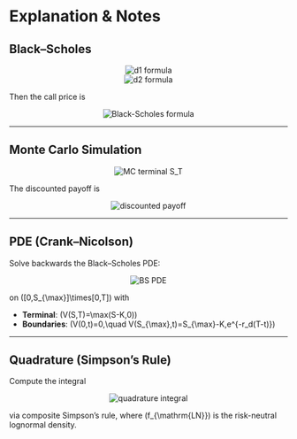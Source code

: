 # Explanation & Notes

## Black–Scholes

<div align="center">
  <img 
    src="https://latex.codecogs.com/svg.latex?\displaystyle
    d_1 = \frac{\ln(S_0/K) + (r_d - r_f + \tfrac{1}{2}\sigma^2)\,T}
                {\sigma\sqrt{T}}"
    alt="d1 formula" />
</div>

<div align="center">
  <img 
    src="https://latex.codecogs.com/svg.latex?\displaystyle
    d_2 = d_1 - \sigma\sqrt{T}"
    alt="d2 formula" />
</div>

Then the call price is

<div align="center">
  <img 
    src="https://latex.codecogs.com/svg.latex?\displaystyle
    C = S_0\,e^{-r_fT}\,N(d_1)\;-\;K\,e^{-r_dT}\,N(d_2)"
    alt="Black-Scholes formula" />
</div>

---

## Monte Carlo Simulation

<div align="center">
  <img
    src="https://latex.codecogs.com/svg.latex?\displaystyle
    S_T^{(i)} = S_0\exp\bigl((r_d - r_f - \tfrac12\sigma^2)T
      + \sigma\sqrt{T}\,Z_i\bigr)"
    alt="MC terminal S_T" />
</div>

The discounted payoff is

<div align="center">
  <img
    src="https://latex.codecogs.com/svg.latex?\displaystyle
    \exp(-r_dT)\,\max\bigl(S_T^{(i)} - K,\,0\bigr)"
    alt="discounted payoff" />
</div>

---

## PDE (Crank–Nicolson)

Solve backwards the Black–Scholes PDE:

<div align="center">
  <img
    src="https://latex.codecogs.com/svg.latex?\displaystyle
    V_t + (r_d - r_f)\,S\,V_S + \tfrac12\sigma^2\,S^2\,V_{SS} - r_d\,V = 0"
    alt="BS PDE" />
</div>

on \([0,S_{\max}]\times[0,T]\) with  
- **Terminal**: \(V(S,T)=\max(S-K,0)\)  
- **Boundaries**: \(V(0,t)=0,\quad V(S_{\max},t)=S_{\max}-K\,e^{-r_d(T-t)}\)

---

## Quadrature (Simpson’s Rule)

Compute the integral

<div align="center">
  <img
    src="https://latex.codecogs.com/svg.latex?\displaystyle
    \int_K^{S_{\max}}(S-K)\,f_{\mathrm{LN}}(S)\,\mathrm{d}S"
    alt="quadrature integral" />
</div>

via composite Simpson’s rule, where \(f_{\mathrm{LN}}\) is the risk-neutral lognormal density.
